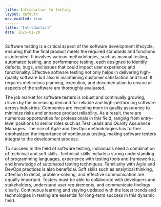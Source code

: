 ```yaml
---
title: Introduction to testing
layout: default
nav_enabled: true
------
title: "Introduction"
date: 2025-01-20
---
```


Software testing is a critical aspect of the software development lifecycle, ensuring that the final product meets the required standards and functions as intended. It involves various methodologies, such as manual testing, automated testing, and performance testing, each designed to identify defects, bugs, and issues that could impact user experience and functionality. Effective software testing not only helps in delivering high-quality software but also in maintaining customer satisfaction and trust. It requires meticulous planning, execution, and documentation to ensure all aspects of the software are thoroughly evaluated.

The job market for software testers is robust and continually growing, driven by the increasing demand for reliable and high-performing software across industries. Companies are investing more in quality assurance to minimize risks and enhance product reliability. As a result, there are numerous opportunities for professionals in this field, ranging from entry-level positions to senior roles such as Test Leads and Quality Assurance Managers. The rise of Agile and DevOps methodologies has further emphasized the importance of continuous testing, making software testers integral to the development process.

To succeed in the field of software testing, individuals need a combination of technical and soft skills. Technical skills include a strong understanding of programming languages, experience with testing tools and frameworks, and knowledge of automated testing techniques. Familiarity with Agile and DevOps practices is also beneficial. Soft skills such as analytical thinking, attention to detail, problem-solving, and effective communication are equally important. Testers must be able to collaborate with developers and stakeholders, understand user requirements, and communicate findings clearly. Continuous learning and staying updated with the latest trends and technologies in testing are essential for long-term success in this dynamic field.
